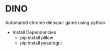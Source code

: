 # DINO
Automated chrome dinosaur game using python

- Install Dependencies
   - pip install pillow
   - pip install pyautogui
